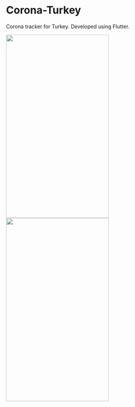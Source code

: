 # Corona-Turkey
Corona tracker for Turkey. Developed using Flutter.

<p float="left">
<img src="https://user-images.githubusercontent.com/32782530/111459395-ae25fa00-872b-11eb-9e48-22a8fe9cd102.png" width="281,5" height="500">

<img src="https://user-images.githubusercontent.com/32782530/111459399-af572700-872b-11eb-8363-8412d8676fc8.png" width="281,5" height="500">
</p>
